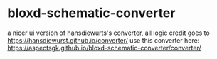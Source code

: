 # bloxd-schematic-converter
a nicer ui version of hansdiewurts's converter,
all logic credit goes to https://hansdiewurst.github.io/converter/ use this converter here: https://aspectsgk.github.io/bloxd-schematic-converter/converter/

